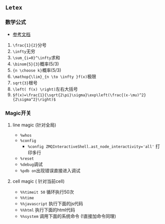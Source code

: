 ## `Letex`
### 数学公式
- [参考文档](http://www.mohu.org/info/lshort-cn.pdf)
1. `\frac{1}{2}`分号
2. `\infty`无穷
3. `\sum_{i=0}^\infty`求和
4. `\binom{5}{3}`概率(5/3)
5. `{n \choose k}`概率(5/3)
6. `\mathop{\lim}_{n \to \infty }f(x)`极限
7. `sqrt{3}`根号
8. `\left( f(x) \right)`左右大括号
9. `$f(x)=\frac{1}{\sqrt{2\pi}\sigma}\exp\left(\frac{(x-\mu)^2}{2\sigma^2}\right)$`

### Magic开关
1. line magic (针对全局)
    - `%whos`
    - `%config`
        - `%config ZMQInteractiveShell.ast_node_interactivity='all'` 打印多行
    - `%reset`
    - `%debug`调试
    - `%pdb on`出现错误直接进入调试

2. cell magic ( 针对当前cell)
    - `%%timeit 50` 循环执行50次
    - `%%time`
    - `%%javascript` 执行下面的js代码
    - `%%html` 执行下面的html代码
    - `%%system` 调用下面的系统命令 (!直接加命令同理)
